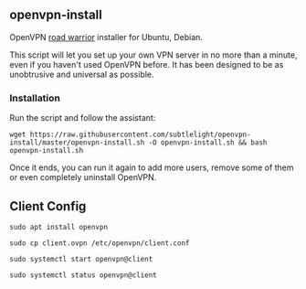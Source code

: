 ## openvpn-install
OpenVPN [road warrior](http://en.wikipedia.org/wiki/Road_warrior_%28computing%29) installer for Ubuntu, Debian.

This script will let you set up your own VPN server in no more than a minute, even if you haven't used OpenVPN before. It has been designed to be as unobtrusive and universal as possible.

### Installation
Run the script and follow the assistant:

`wget https://raw.githubusercontent.com/subtlelight/openvpn-install/master/openvpn-install.sh -O openvpn-install.sh && bash openvpn-install.sh`

Once it ends, you can run it again to add more users, remove some of them or even completely uninstall OpenVPN.


## Client Config

`sudo apt install openvpn`

`sudo cp client.ovpn /etc/openvpn/client.conf`

`sudo systemctl start openvpn@client`

`sudo systemctl status openvpn@client`
